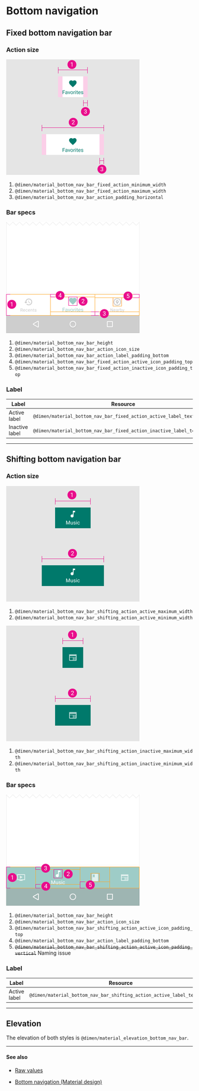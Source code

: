 # Bottom navigation

## Fixed bottom navigation bar

### Action size

<img src="../../images/components_bottomnavigation_spec_fixed2.png" alt="Fixed nav bar: action size" style="width: 360px;"/>

1. `@dimen/material_bottom_nav_bar_fixed_action_minimum_width`
2. `@dimen/material_bottom_nav_bar_fixed_action_maximum_width`
3. `@dimen/material_bottom_nav_bar_action_padding_horizontal`

### Bar specs

<img src="../../images/components_bottomnavigation_spec_fixed1.png" alt="Fixed nav bar: specs" style="width: 360px;"/>

1. `@dimen/material_bottom_nav_bar_height`
2. `@dimen/material_bottom_nav_bar_action_icon_size`
3. `@dimen/material_bottom_nav_bar_action_label_padding_bottom`
4. `@dimen/material_bottom_nav_bar_fixed_action_active_icon_padding_top`
5. `@dimen/material_bottom_nav_bar_fixed_action_inactive_icon_padding_top`

### Label

| Label | Resource |
| ----- | -------- |
| Active label   | `@dimen/material_bottom_nav_bar_fixed_action_active_label_text_size`   |
| Inactive label | `@dimen/material_bottom_nav_bar_fixed_action_inactive_label_text_size` |


---

## Shifting bottom navigation bar

### Action size

<img src="../../images/components_bottomnavigation_spec_shifting2.png" alt="Shifting nav bar: active action size" style="width: 360px;"/>

1. `@dimen/material_bottom_nav_bar_shifting_action_active_maximum_width`
2. `@dimen/material_bottom_nav_bar_shifting_action_active_minimum_width`

<img src="../../images/components_bottomnavigation_spec_shifting3.png" alt="Shifting nav bar: inactive action size" style="width: 360px;"/>

1. `@dimen/material_bottom_nav_bar_shifting_action_inactive_maximum_width`
2. `@dimen/material_bottom_nav_bar_shifting_action_inactive_minimum_width`

### Bar specs

<img src="../../images/components_bottomnavigation_spec_shifting1.png" alt="Shifting nav bar specs" style="width: 360px;"/>

1. `@dimen/material_bottom_nav_bar_height`
2. `@dimen/material_bottom_nav_bar_action_icon_size`
3. `@dimen/material_bottom_nav_bar_shifting_action_active_icon_padding_top`
4. `@dimen/material_bottom_nav_bar_action_label_padding_bottom`
5. <del>`@dimen/material_bottom_nav_bar_shifting_action_active_icon_padding_vertical`</del> Naming issue

### Label

| Label | Resource |
| ----- | -------- |
| Active label | `@dimen/material_bottom_nav_bar_shifting_action_active_label_text_size` |


---

## Elevation

The elevation of both styles is `@dimen/material_elevation_bottom_nav_bar`.


---

#### See also

- [Raw values](https://github.com/AoDevBlue/MaterialValues/blob/master/material-values/src/main/res-component/values/bottom_navigation.xml)

- [ Bottom navigation (Material design)](https://material.google.com/components/bottom-navigation.html)

